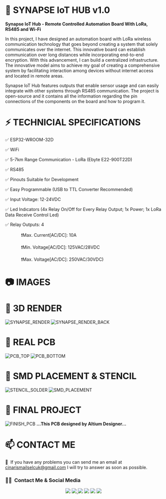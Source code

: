 # :satellite: SYNAPSE IoT HUB v1.0
**Synapse IoT Hub - Remote Controlled Automation Board With LoRa, RS485 and Wi-Fi**

In this project, I have designed an automation board with LoRa wireless communication technology that goes beyond creating a system that solely communicates over the internet. This innovative board can establish communication over long distances while incorporating end-to-end encryption. With this advancement, I can build a centralized infrastructure. The innovative model aims to achieve my goal of creating a comprehensive system by facilitating interaction among devices without internet access and located in remote areas.

Synapse IoT Hub features outputs that enable sensor usage and can easily integrate with other systems through RS485 communication. The project is open-source and it contains all the information regarding the pin connections of the components on the board and how to program it.

# :zap: TECHNICIAL SPECIFICATIONS
:white_check_mark: ESP32-WROOM-32D

:white_check_mark: WiFi

:white_check_mark: 5-7km Range Communication - LoRa (Ebyte E22-900T22D)

:white_check_mark: RS485

:white_check_mark: Pinouts Suitable for Development

:white_check_mark: Easy Programmable (USB to TTL Converter Recommended)

:white_check_mark: Input Voltage: 12-24VDC

:white_check_mark: Led Indıcators (4x Relay On/Off for Every Relay Output; 1x Power; 1x LoRa Data Receive Control Led)

:white_check_mark: Relay Outputs: 4

ㅤㅤㅤㅤ:heavy_exclamation_mark:Max. Current[AC/DC]: 10A

ㅤㅤㅤㅤ:heavy_exclamation_mark:Min. Voltage[AC/DC]: 125VAC/28VDC

ㅤㅤㅤㅤ:heavy_exclamation_mark:Max. Voltage[AC/DC]: 250VAC/30VDC)

# :camera: IMAGES
# :large_orange_diamond: 3D RENDER
![SYNAPSE_RENDER](https://github.com/hypenosoncode/SYNAPSE-IOT-HUB-V1.0/assets/74931027/f6609c76-1dd5-40ad-8cd6-628dfea3ac6a)
![SYNAPSE_RENDER_BACK](https://github.com/hypenosoncode/SYNAPSE-IOT-HUB-V1.0/assets/74931027/275f2897-7bc4-42f0-b6f6-0f962d6a6069)

# :large_orange_diamond: REAL PCB
![PCB_TOP](https://github.com/hypenosoncode/SYNAPSE-IOT-HUB-V1.0/assets/74931027/2c1ff8d3-3838-4706-ba6a-3c1dade97023)
![PCB_BOTTOM](https://github.com/hypenosoncode/SYNAPSE-IOT-HUB-V1.0/assets/74931027/b0e06abf-7859-40cc-900b-3bab4d19494d)

# :large_orange_diamond: SMD PLACEMENT & STENCIL
![STENCIL_SOLDER](https://github.com/hypenosoncode/SYNAPSE-IOT-HUB-V1.0/assets/74931027/406297bc-a9af-4210-8656-34bd1fcd38cd)
![SMD_PLACEMENT](https://github.com/hypenosoncode/SYNAPSE-IOT-HUB-V1.0/assets/74931027/8ad9ae51-fce4-4496-92e7-c8f70661082b)

# :large_orange_diamond: FINAL PROJECT
![FINISH_PCB](https://github.com/hypenosoncode/SYNAPSE-IOT-HUB-V1.0/assets/74931027/2398f7fc-3e46-4e30-a122-08d1f4f4a552)
**...This PCB designed by Altium Designer...**

# :mailbox: CONTACT ME
📧 &nbsp;If you have any problems you can send me an email at cinarismailselcuk@gmail.com I will try to answer as soon as possible.
### 🤝🏻 &nbsp;Contact Me & Social Media

<p align="center">
<a href="mailto:cinarismailselcuk@gmail.com"><img src="https://img.shields.io/badge/-Mail-D14836?style=flat&logo=Gmail&logoColor=white"/></a>
<a href="https://www.linkedin.com/in/ismailselcukcinar/"><img src="https://img.shields.io/badge/-LinkedIn-0077B5?style=flat&logo=Linkedin&logoColor=white%22"/</a>
<a href="https://instagram.com/ismail_selcuks"><img src="https://img.shields.io/badge/-Instagram_-E4405F?style=flat&logo=Instagram&logoColor=white"/></a>
<a href="https://twitter.com/ismail_selcuks"><img src="https://img.shields.io/badge/-Twitter_-1976c2?style=flat&logo=Twitter&logoColor=white"/></a>
<a href="https://www.youtube.com/channel/UCSt6rE5y6iklyFBpm-0xOYA"><img src="https://img.shields.io/badge/-YouTube_-c4302b?style=flat&logo=YouTube&logoColor=white"/></a>
<a href="https://discordapp.com/users/652243845790302239/"><img src="https://img.shields.io/badge/-Discord_-6A5ACD?style=flat&logo=Discord&logoColor=white"/></a>
</p>
